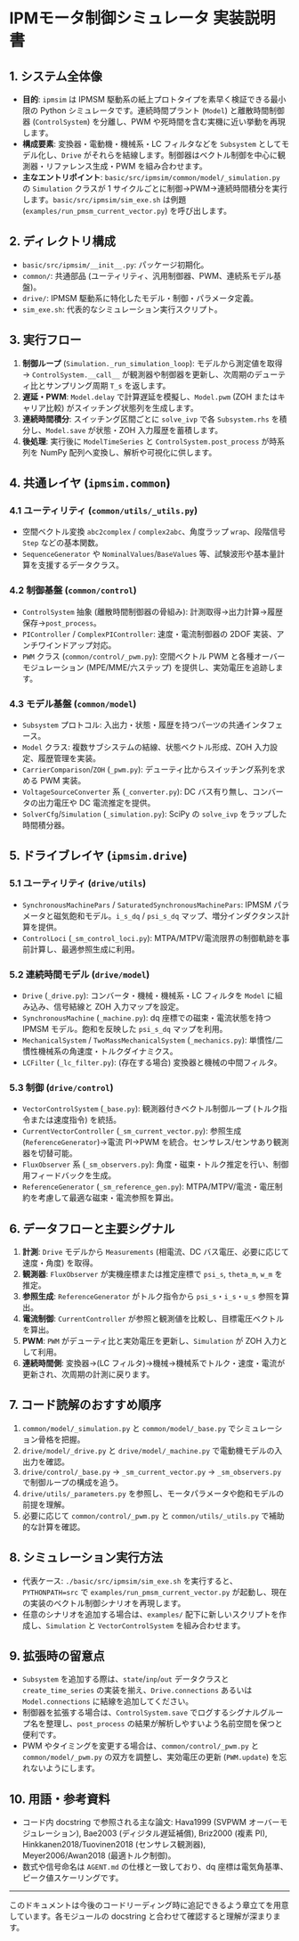# IPMモータ制御シミュレータ 実装説明書

## 1. システム全体像
- **目的**: `ipmsim` は IPMSM 駆動系の紙上プロトタイプを素早く検証できる最小限の Python シミュレータです。連続時間プラント (`Model`) と離散時間制御器 (`ControlSystem`) を分離し、PWM や死時間を含む実機に近い挙動を再現します。
- **構成要素**: 変換器・電動機・機械系・LC フィルタなどを `Subsystem` としてモデル化し、`Drive` がそれらを結線します。制御器はベクトル制御を中心に観測器・リファレンス生成・PWM を組み合わせます。
- **主なエントリポイント**: `basic/src/ipmsim/common/model/_simulation.py` の `Simulation` クラスが 1 サイクルごとに制御→PWM→連続時間積分を実行します。`basic/src/ipmsim/sim_exe.sh` は例題 (`examples/run_pmsm_current_vector.py`) を呼び出します。

## 2. ディレクトリ構成
- `basic/src/ipmsim/__init__.py`: パッケージ初期化。
- `common/`: 共通部品 (ユーティリティ、汎用制御器、PWM、連続系モデル基盤)。
- `drive/`: IPMSM 駆動系に特化したモデル・制御・パラメータ定義。
- `sim_exe.sh`: 代表的なシミュレーション実行スクリプト。

## 3. 実行フロー
1. **制御ループ** (`Simulation._run_simulation_loop`): モデルから測定値を取得 → `ControlSystem.__call__` が観測器や制御器を更新し、次周期のデューティ比とサンプリング周期 `T_s` を返します。
2. **遅延・PWM**: `Model.delay` で計算遅延を模擬し、`Model.pwm` (ZOH またはキャリア比較) がスイッチング状態列を生成します。
3. **連続時間積分**: スイッチング区間ごとに `solve_ivp` で各 `Subsystem.rhs` を積分し、`Model.save` が状態・ZOH 入力履歴を蓄積します。
4. **後処理**: 実行後に `ModelTimeSeries` と `ControlSystem.post_process` が時系列を NumPy 配列へ変換し、解析や可視化に供します。

## 4. 共通レイヤ (`ipmsim.common`)
### 4.1 ユーティリティ (`common/utils/_utils.py`)
- 空間ベクトル変換 `abc2complex` / `complex2abc`、角度ラップ `wrap`、段階信号 `Step` などの基本関数。
- `SequenceGenerator` や `NominalValues`/`BaseValues` 等、試験波形や基本量計算を支援するデータクラス。

### 4.2 制御基盤 (`common/control`)
- `ControlSystem` 抽象 (離散時間制御器の骨組み): 計測取得→出力計算→履歴保存→`post_process`。
- `PIController` / `ComplexPIController`: 速度・電流制御器の 2DOF 実装、アンチワインドアップ対応。
- `PWM` クラス (`common/control/_pwm.py`): 空間ベクトル PWM と各種オーバーモジュレーション (MPE/MME/六ステップ) を提供し、実効電圧を追跡します。

### 4.3 モデル基盤 (`common/model`)
- `Subsystem` プロトコル: 入出力・状態・履歴を持つパーツの共通インタフェース。
- `Model` クラス: 複数サブシステムの結線、状態ベクトル形成、ZOH 入力設定、履歴管理を実装。
- `CarrierComparison`/`ZOH` (`_pwm.py`): デューティ比からスイッチング系列を求める PWM 実装。
- `VoltageSourceConverter` 系 (`_converter.py`): DC バス有り無し、コンバータの出力電圧や DC 電流推定を提供。
- `SolverCfg`/`Simulation` (`_simulation.py`): SciPy の `solve_ivp` をラップした時間積分器。

## 5. ドライブレイヤ (`ipmsim.drive`)
### 5.1 ユーティリティ (`drive/utils`)
- `SynchronousMachinePars` / `SaturatedSynchronousMachinePars`: IPMSM パラメータと磁気飽和モデル。`i_s_dq` / `psi_s_dq` マップ、増分インダクタンス計算を提供。
- `ControlLoci` (`_sm_control_loci.py`): MTPA/MTPV/電流限界の制御軌跡を事前計算し、最適参照生成に利用。

### 5.2 連続時間モデル (`drive/model`)
- `Drive` (`_drive.py`): コンバータ・機械・機械系・LC フィルタを `Model` に組み込み、信号結線と ZOH 入力マップを設定。
- `SynchronousMachine` (`_machine.py`): dq 座標での磁束・電流状態を持つ IPMSM モデル。飽和を反映した `psi_s_dq` マップを利用。
- `MechanicalSystem` / `TwoMassMechanicalSystem` (`_mechanics.py`): 単慣性/二慣性機械系の角速度・トルクダイナミクス。
- `LCFilter` (`_lc_filter.py`): (存在する場合) 変換器と機械の中間フィルタ。

### 5.3 制御 (`drive/control`)
- `VectorControlSystem` (`_base.py`): 観測器付きベクトル制御ループ (トルク指令または速度指令) を統括。
- `CurrentVectorController` (`_sm_current_vector.py`): 参照生成 (`ReferenceGenerator`)→電流 PI→PWM を統合。センサレス/センサあり観測器を切替可能。
- `FluxObserver` 系 (`_sm_observers.py`): 角度・磁束・トルク推定を行い、制御用フィードバックを生成。
- `ReferenceGenerator` (`_sm_reference_gen.py`): MTPA/MTPV/電流・電圧制約を考慮して最適な磁束・電流参照を算出。

## 6. データフローと主要シグナル
1. **計測**: `Drive` モデルから `Measurements` (相電流、DC バス電圧、必要に応じて速度・角度) を取得。
2. **観測器**: `FluxObserver` が実機座標または推定座標で `psi_s`, `theta_m`, `w_m` を推定。
3. **参照生成**: `ReferenceGenerator` がトルク指令から `psi_s`・`i_s`・`u_s` 参照を算出。
4. **電流制御**: `CurrentController` が参照と観測値を比較し、目標電圧ベクトルを算出。
5. **PWM**: `PWM` がデューティ比と実効電圧を更新し、`Simulation` が ZOH 入力として利用。
6. **連続時間側**: 変換器→(LC フィルタ)→機械→機械系でトルク・速度・電流が更新され、次周期の計測に戻ります。

## 7. コード読解のおすすめ順序
1. `common/model/_simulation.py` と `common/model/_base.py` でシミュレーション骨格を把握。
2. `drive/model/_drive.py` と `drive/model/_machine.py` で電動機モデルの入出力を確認。
3. `drive/control/_base.py` → `_sm_current_vector.py` → `_sm_observers.py` で制御ループの構成を追う。
4. `drive/utils/_parameters.py` を参照し、モータパラメータや飽和モデルの前提を理解。
5. 必要に応じて `common/control/_pwm.py` と `common/utils/_utils.py` で補助的な計算を確認。

## 8. シミュレーション実行方法
- 代表ケース: `./basic/src/ipmsim/sim_exe.sh` を実行すると、`PYTHONPATH=src` で `examples/run_pmsm_current_vector.py` が起動し、現在の実装のベクトル制御シナリオを再現します。
- 任意のシナリオを追加する場合は、`examples/` 配下に新しいスクリプトを作成し、`Simulation` と `VectorControlSystem` を組み合わせます。

## 9. 拡張時の留意点
- `Subsystem` を追加する際は、`state`/`inp`/`out` データクラスと `create_time_series` の実装を揃え、`Drive.connections` あるいは `Model.connections` に結線を追加してください。
- 制御器を拡張する場合は、`ControlSystem.save` でログするシグナルグループ名を整理し、`post_process` の結果が解析しやすいよう名前空間を保つと便利です。
- PWM やタイミングを変更する場合は、`common/control/_pwm.py` と `common/model/_pwm.py` の双方を調整し、実効電圧の更新 (`PWM.update`) を忘れないようにします。

## 10. 用語・参考資料
- コード内 docstring で参照される主な論文: Hava1999 (SVPWM オーバーモジュレーション), Bae2003 (ディジタル遅延補償), Briz2000 (複素 PI), Hinkkanen2018/Tuovinen2018 (センサレス観測器), Meyer2006/Awan2018 (最適トルク制御)。
- 数式や信号命名は `AGENT.md` の仕様と一致しており、dq 座標は電気角基準、ピーク値スケーリングです。

---
このドキュメントは今後のコードリーディング時に追記できるよう章立てを用意しています。各モジュールの docstring と合わせて確認すると理解が深まります。
